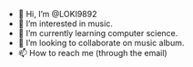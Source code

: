 - 👋 Hi, I’m @LOKI9892
- 👀 I’m interested in music.
- 🌱 I’m currently learning computer science.
- 💞️ I’m looking to collaborate on music album.
- 📫 How to reach me (through the email)

<!---
LOKI9892/LOKI9892 is a ✨ special ✨ repository because its `README.md` (this file) appears on your GitHub profile.
You can click the Preview link to take a look at your changes.
--->
